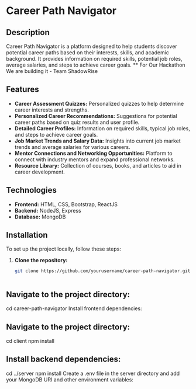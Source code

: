 # Career Path Navigator

## Description

Career Path Navigator is a platform designed to help students discover potential career paths based on their interests, skills, and academic background. It provides information on required skills, potential job roles, average salaries, and steps to achieve career goals.
** For Our Hackathon We are building it - Team ShadowRise

## Features

- **Career Assessment Quizzes:** Personalized quizzes to help determine career interests and strengths.
- **Personalized Career Recommendations:** Suggestions for potential career paths based on quiz results and user profile.
- **Detailed Career Profiles:** Information on required skills, typical job roles, and steps to achieve career goals.
- **Job Market Trends and Salary Data:** Insights into current job market trends and average salaries for various careers.
- **Mentor Connections and Networking Opportunities:** Platform to connect with industry mentors and expand professional networks.
- **Resource Library:** Collection of courses, books, and articles to aid in career development.

## Technologies

- **Frontend:** HTML, CSS, Bootstrap, ReactJS
- **Backend:** NodeJS, Express
- **Database:** MongoDB

## Installation

To set up the project locally, follow these steps:

1. **Clone the repository:**
   ```bash
   git clone https://github.com/yourusername/career-path-navigator.git



## Navigate to the project directory:
cd career-path-navigator
Install frontend dependencies:


## Navigate to the project directory:
cd client
npm install


## Install backend dependencies:
cd ../server
npm install
Create a .env file in the server directory and add your MongoDB URI and other environment variables:


